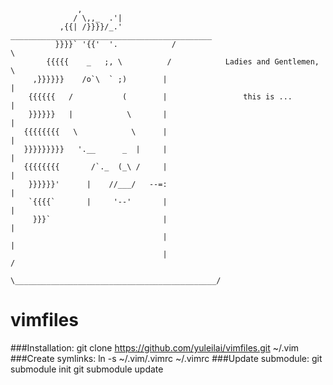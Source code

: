                    ,
                  / \,,_  .'|
               ,{{| /}}}}/_.'            _____________________________________________
              }}}}` '{{'  '.            /                                             \
            {{{{{    _   ;, \          /            Ladies and Gentlemen,              \
         ,}}}}}}    /o`\  ` ;)        |                                                |
        {{{{{{   /           (        |                 this is ...                    |
        }}}}}}   |            \       |                                                |
       {{{{{{{{   \            \      |                                                |
       }}}}}}}}}   '.__      _  |     |                                                |
       {{{{{{{{       /`._  (_\ /     |                                                |
        }}}}}}'      |    //___/   --=:                                                |
        `{{{{`       |     '--'       |                                                |
         }}}`                         |                                                |
                                      |                                                |
                                      |                                               /
                                       \_____________________________________________/

vimfiles
========

###Installation: 
    git clone https://github.com/yuleilai/vimfiles.git ~/.vim 
###Create symlinks: 
    ln -s ~/.vim/.vimrc ~/.vimrc 
###Update submodule: 
    git submodule init
    git submodule update

